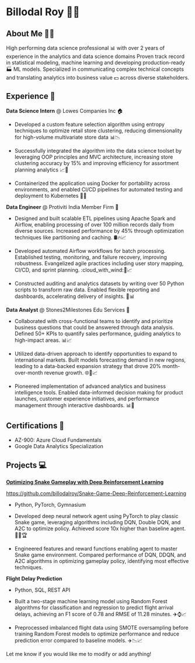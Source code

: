 <!--
**billodalroy/billodalroy** is a ✨ _special_ ✨ repository because its `README.md` (this file) appears on your GitHub profile.

Here are some ideas to get you started:

- 🔭 I’m currently working on ...
- 🌱 I’m currently learning ...
- 👯 I’m looking to collaborate on ...
- 🤔 I’m looking for help with ...
- 💬 Ask me about ...
- 📫 How to reach me: ...
- 😄 Pronouns: ...
- ⚡ Fun fact: ...
-->

# Billodal Roy :man_technologist:

## About Me :raising_hand_man:

High performing data science professional :bar_chart: with over 2 years of experience in the analytics and data science domains Proven track record in statistical modeling, machine learning and developing production-ready :factory: ML models. Specialized in communicating complex technical concepts and translating analytics into business value :dollar: across diverse stakeholders.

## Experience :briefcase:

**Data Science Intern** @ Lowes Companies Inc :house:

- Developed a custom feature selection algorithm using entropy techniques to optimize retail store clustering, reducing dimensionality for high-volume multivariate store data :bar_chart::chart_with_downwards_trend:

- Successfully integrated the algorithm into the data science toolset by leveraging OOP principles and MVC architecture, increasing store clustering accuracy by 15% and improving efficiency for assortment planning analytics :chart_with_upwards_trend::rocket:

- Containerized the application using Docker for portability across environments, and enabled CI/CD pipelines for automated testing and deployment to Kubernetes :whale::repeat:

**Data Engineer** @ Protiviti India Member Firm :office:	

- Designed and built scalable ETL pipelines using Apache Spark and Airflow, enabling processing of over 100 million records daily from diverse sources. Increased performance by 45% through optimization techniques like partitioning and caching. :oil_drum::fire::chart_with_upwards_trend:

- Developed automated Airflow workflows for batch processing. Established testing, monitoring, and failure recovery, improving robustness. Evangelized agile practices including user story mapping, CI/CD, and sprint planning. :cloud_with_wind::repeat::chart_with_upwards_trend:

- Constructed auditing and analytics datasets by writing over 50 Python scripts to transform raw data. Enabled flexible reporting and dashboards, accelerating delivery of insights.	:snake::bar_chart:

**Data Analyst** @ Stones2Milestones Edu Services :school:

- Collaborated with cross-functional teams to identify and prioritize business questions that could be answered through data analysis. Defined 50+ KPIs to quantify sales performance, guiding analytics to high-impact areas. :bar_chart::chart_with_upwards_trend:

- Utilized data-driven approach to identify opportunities to expand to international markets. Built models forecasting demand in new regions, leading to a data-backed expansion strategy that drove 20% month-over-month revenue growth. :globe_with_meridians::crystal_ball::chart_with_upwards_trend:

- Pioneered implementation of advanced analytics and business intelligence tools. Enabled data-informed decision making for product launches, customer experience initiatives, and performance management through interactive dashboards. :bar_chart::tada:

## Certifications :medal_sports:

- AZ-900: Azure Cloud Fundamentals
- Google Data Analytics Specialization 

## Projects :computer:

[**Optimizing Snake Gameplay with Deep Reinforcement Learning**](https://github.com/billodalroy/Snake-Game-Deep-Reinforcement-Learning)

https://github.com/billodalroy/Snake-Game-Deep-Reinforcement-Learning

- Python, PyTorch, Gymnasium

- Developed deep neural network agent using PyTorch to play classic Snake game, leveraging algorithms including DQN, Double DQN, and A2C to optimize policy. Achieved score 10x higher than baseline agent. :snake::robot::trophy:

- Engineered features and reward functions enabling agent to master Snake game environment. Compared performance of DQN, DDQN, and A2C algorithms in optimizing gameplay policy, identifying most effective techniques.

**Flight Delay Prediction** 

- Python, SQL, REST API

- Built a two-stage machine learning model using Random Forest algorithms for classification and regression to predict flight arrival delays, achieving an F1 score of 0.78 and RMSE of 11.28 minutes. :airplane::watch::chart_with_upwards_trend:

- Preprocessed imbalanced flight data using SMOTE oversampling before training Random Forest models to optimize performance and reduce prediction error compared to baseline models. :airplane::chart_with_downwards_trend::chart_with_upwards_trend:

Let me know if you would like me to modify or add anything!
